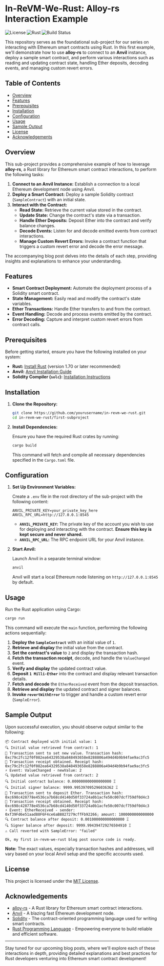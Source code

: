 # In-ReVM-We-Rust: Alloy-rs Interaction Example

![License](https://img.shields.io/badge/license-MIT-blue.svg)
![Rust](https://img.shields.io/badge/rust-1.70+-lightgray.svg)
![Build Status](https://img.shields.io/badge/build-passing-brightgreen.svg)

This repository serves as the foundational sub-project for our series on interacting with Ethereum smart contracts using Rust. In this first example, we'll demonstrate how to use **alloy-rs** to connect to an **Anvil** instance, deploy a sample smart contract, and perform various interactions such as reading and updating contract state, handling Ether deposits, decoding events, and managing custom revert errors.

## Table of Contents

- [Overview](#overview)
- [Features](#features)
- [Prerequisites](#prerequisites)
- [Installation](#installation)
- [Configuration](#configuration)
- [Usage](#usage)
- [Sample Output](#sample-output)
- [License](#license)
- [Acknowledgements](#acknowledgements)

## Overview

This sub-project provides a comprehensive example of how to leverage **alloy-rs**, a Rust library for Ethereum smart contract interactions, to perform the following tasks:

1. **Connect to an Anvil Instance:** Establish a connection to a local Ethereum development node using Anvil.
2. **Deploy a Smart Contract:** Deploy a sample Solidity contract (`SampleContract`) with an initial state.
3. **Interact with the Contract:**
    - **Read State:** Retrieve the current value stored in the contract.
    - **Update State:** Change the contract's state via a transaction.
    - **Handle Ether Deposits:** Deposit Ether into the contract and verify balance changes.
    - **Decode Events:** Listen for and decode emitted events from contract interactions.
    - **Manage Custom Revert Errors:** Invoke a contract function that triggers a custom revert error and decode the error message.

The accompanying blog post delves into the details of each step, providing insights and explanations to enhance your understanding.

## Features

- **Smart Contract Deployment:** Automate the deployment process of a Solidity smart contract.
- **State Management:** Easily read and modify the contract's state variables.
- **Ether Transactions:** Handle Ether transfers to and from the contract.
- **Event Handling:** Decode and process events emitted by the contract.
- **Error Decoding:** Capture and interpret custom revert errors from contract calls.

## Prerequisites

Before getting started, ensure you have the following installed on your system:

- **Rust:** [Install Rust](https://www.rust-lang.org/tools/install) (version 1.70 or later recommended)
- **Anvil:** [Anvil Installation Guide](https://book.getfoundry.sh/getting-started/installation.html#anvil)
- **Solidity Compiler (`solc`):** [Installation Instructions](https://docs.soliditylang.org/en/v0.8.19/installing-solidity.html)

## Installation

1. **Clone the Repository:**

   ```bash
   git clone https://github.com/yourusername/in-revm-we-rust.git
   cd in-revm-we-rust/first-subproject
   ```

2. **Install Dependencies:**

   Ensure you have the required Rust crates by running:

   ```bash
   cargo build
   ```

   This command will fetch and compile all necessary dependencies specified in the `Cargo.toml` file.

## Configuration

1. **Set Up Environment Variables:**

   Create a `.env` file in the root directory of the sub-project with the following content:

   ```env
   ANVIL_PRIVATE_KEY=your_private_key_here
   ANVIL_RPC_URL=http://127.0.0.1:8545
   ```

    - **`ANVIL_PRIVATE_KEY`:** The private key of the account you wish to use for deploying and interacting with the contract. **Ensure this key is kept secure and never shared.**
    - **`ANVIL_RPC_URL`:** The RPC endpoint URL for your Anvil instance.

2. **Start Anvil:**

   Launch Anvil in a separate terminal window:

   ```bash
   anvil
   ```

   Anvil will start a local Ethereum node listening on `http://127.0.0.1:8545` by default.

## Usage

Run the Rust application using Cargo:

```bash
cargo run
```

This command will execute the `main` function, performing the following actions sequentially:

1. **Deploy the `SampleContract`** with an initial value of `1`.
2. **Retrieve and display** the initial value from the contract.
3. **Set the contract's value** to `2` and display the transaction hash.
4. **Fetch the transaction receipt**, decode, and handle the `ValueChanged` event.
5. **Verify and display** the updated contract value.
6. **Deposit `1 Milli-Ether`** into the contract and display relevant transaction details.
7. **Fetch and decode** the `EtherReceived` event from the deposit transaction.
8. **Retrieve and display** the updated contract and signer balances.
9. **Invoke `revertWithError`** to trigger and handle a custom revert error (`SampleError`).

## Sample Output

Upon successful execution, you should observe output similar to the following:

```plaintext
📦 Contract deployed with initial value: 1
🔍 Initial value retrieved from contract: 1
🔄 Transaction sent to set new value. Transaction hash: 0xc79c2fc12f0f082ea64329538a848493658e8288806a494d4b9b94fae9ac3fc5
🧾 Transaction receipt obtained. Receipt hash: 0xc79c2fc12f0f082ea64329538a848493658e8288806a494d4b9b94fae9ac3fc5
⚡️ Event: ValueChanged - newValue: 2
🔍 Updated value retrieved from contract: 2
🔍 Initial contract balance: 0.000000000000000000 Ξ
🔍 Initial signer balance: 9999.995397095296036362 Ξ
🔄 Transaction sent to deposit Ether. Transaction hash: 0xc698c428778e4536ca7b68cd4140d50f33724a0b1acfe50c007dcf759df0d4c3
🧾 Transaction receipt obtained. Receipt hash: 0xc698c428778e4536ca7b68cd4140d50f33724a0b1acfe50c007dcf759df0d4c3
⚡️ Event: EtherReceived - sender: 0xf39Fd6e51aad88F6F4ce6aB8827279cffFb92266; amount: 1000000000000000
🔍 Contract balance after deposit: 0.001000000000000000 Ξ
🔍 Signer balance after deposit: 9999.994394729276504910 Ξ
⚠️ Call reverted with SampleError: "failed"

Ok, my first in-revm-we-rust blog post source code is ready.
```

**Note:** The exact values, especially transaction hashes and addresses, will vary based on your local Anvil setup and the specific accounts used.

## License

This project is licensed under the [MIT License](LICENSE).

## Acknowledgements

- [alloy-rs](https://github.com/Project-OSRM/alloy-rs) - A Rust library for Ethereum smart contract interactions.
- [Anvil](https://github.com/foundry-rs/foundry) - A blazing fast Ethereum development node.
- [Solidity](https://soliditylang.org/) - The contract-oriented programming language used for writing smart contracts.
- [Rust Programming Language](https://www.rust-lang.org/) - Empowering everyone to build reliable and efficient software.

---

Stay tuned for our upcoming blog posts, where we'll explore each of these interactions in depth, providing detailed explanations and best practices for Rust developers venturing into Ethereum smart contract development!